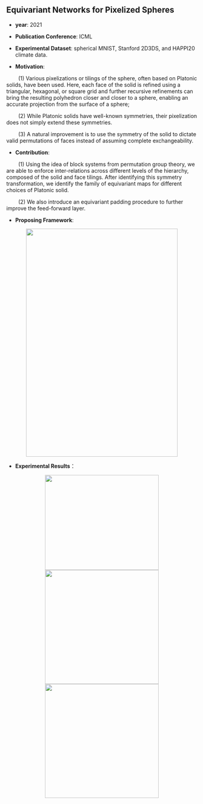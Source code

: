 ## Equivariant Networks for Pixelized Spheres

- **year**: 2021

- **Publication Conference**: ICML

- **Experimental Dataset**:  spherical MNIST, Stanford 2D3DS, and HAPPI20 climate data.

- **Motivation**:

&nbsp; &nbsp; &nbsp; &nbsp; (1) Various pixelizations or tilings of the sphere, often based on Platonic solids, have been used. Here, each face of the solid is refined using a triangular, hexagonal, or square grid and further recursive refinements can bring the resulting polyhedron closer and closer to a sphere, enabling an accurate projection from the surface of a sphere;

&nbsp; &nbsp; &nbsp; &nbsp; (2) While Platonic solids have well-known symmetries, their pixelization does not simply extend these symmetries.

&nbsp; &nbsp; &nbsp; &nbsp; (3) A natural improvement is to use the symmetry of the solid to dictate valid permutations of faces instead of assuming complete exchangeability.

- **Contribution**:

&nbsp; &nbsp; &nbsp; &nbsp; (1)  Using the idea of block systems from permutation group theory, we are able to enforce inter-relations across different levels of the hierarchy, composed of the solid and face tilings. After identifying this symmetry transformation, we identify the family of equivariant maps for different choices of Platonic solid.

&nbsp; &nbsp; &nbsp; &nbsp; (2)  We also introduce an equivariant padding procedure to further improve the feed-forward layer.

- **Proposing Framework**:
<div align=center>
<img src="https://github.com/VLISLAB/360-DL-Survey/blob/main/Images/Equivariantnet.png" width="400" height="600">
</div>


- **Experimental Results**：

<div align=center>
<img src="https://github.com/VLISLAB/360-DL-Survey/blob/main/Images/Equivariantnet_result.png" width="300" height="250"><img src="https://github.com/VLISLAB/360-DL-Survey/blob/main/Images/Equivariantnet_result1.png" width="300" height="300"><img src="https://github.com/VLISLAB/360-DL-Survey/blob/main/Images/Equivariantnet_result2.png" width="300" height="300">
</div>


